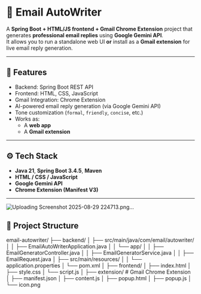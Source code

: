 # 📧 Email AutoWriter

A **Spring Boot + HTML/JS frontend + Gmail Chrome Extension** project that generates **professional email replies** using **Google Gemini API**.  
It allows you to run a standalone web UI **or** install as a **Gmail extension** for live email reply generation.

---

## 🚀 Features
- Backend: Spring Boot REST API
- Frontend: HTML, CSS, JavaScript
- Gmail Integration: Chrome Extension
- AI-powered email reply generation (via Google Gemini API)
- Tone customization (`formal`, `friendly`, `concise`, etc.)
- Works as:
  - A **web app**
  - A **Gmail extension**

---

## ⚙️ Tech Stack
- **Java 21**, **Spring Boot 3.4.5**, **Maven**
- **HTML / CSS / JavaScript**
- **Google Gemini API**
- **Chrome Extension (Manifest V3)**

---
![Uploading Screenshot 2025-08-29 224713.png…]()

## 📂 Project Structure
email-autowriter/
├── backend/
│ ├── src/main/java/com/email/autowriter/
│ │ ├── EmailAutoWriterApplication.java
│ │ └── app/
│ │ ├── EmailGeneratorController.java
│ │ ├── EmailGeneratorService.java
│ │ ├── EmailRequest.java
│ ├── src/main/resources/
│ │ └── application.properties
│ └── pom.xml
│
├── frontend/
│ ├── index.html
│ ├── style.css
│ └── script.js
│
├── extension/ # Gmail Chrome Extension
│ ├── manifest.json
│ ├── content.js
│ ├── popup.html
│ ├── popup.js
│ └── icon.png
